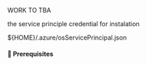 WORK TO TBA

the service principle credential for instalation

${HOME}/.azure/osServicePrincipal.json

#### 🔷 Prerequisites